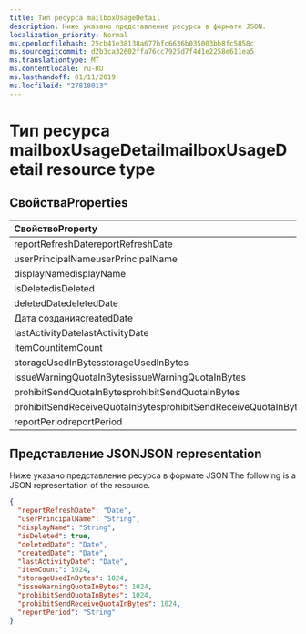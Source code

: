 ```yaml
---
title: Тип ресурса mailboxUsageDetail
description: Ниже указано представление ресурса в формате JSON.
localization_priority: Normal
ms.openlocfilehash: 25cb41e38138a677bfc6636b035003bb8fc5858c
ms.sourcegitcommit: d2b3ca32602ffa76cc7925d7f4d1e2258e611ea5
ms.translationtype: MT
ms.contentlocale: ru-RU
ms.lasthandoff: 01/11/2019
ms.locfileid: "27818013"
---
```

# <a name="mailboxusagedetail-resource-type"></a><span data-ttu-id="6b541-103">Тип ресурса mailboxUsageDetail</span><span class="sxs-lookup"><span data-stu-id="6b541-103">mailboxUsageDetail resource type</span></span>

## <a name="properties"></a><span data-ttu-id="6b541-104">Свойства</span><span class="sxs-lookup"><span data-stu-id="6b541-104">Properties</span></span>

| <span data-ttu-id="6b541-105">Свойство</span><span class="sxs-lookup"><span data-stu-id="6b541-105">Property</span></span>                        | <span data-ttu-id="6b541-106">Тип</span><span class="sxs-lookup"><span data-stu-id="6b541-106">Type</span></span>    |
| :------------------------------ | :------ |
| <span data-ttu-id="6b541-107">reportRefreshDate</span><span class="sxs-lookup"><span data-stu-id="6b541-107">reportRefreshDate</span></span>               | <span data-ttu-id="6b541-108">Date</span><span class="sxs-lookup"><span data-stu-id="6b541-108">Date</span></span>    |
| <span data-ttu-id="6b541-109">userPrincipalName</span><span class="sxs-lookup"><span data-stu-id="6b541-109">userPrincipalName</span></span>               | <span data-ttu-id="6b541-110">Строка</span><span class="sxs-lookup"><span data-stu-id="6b541-110">String</span></span>  |
| <span data-ttu-id="6b541-111">displayName</span><span class="sxs-lookup"><span data-stu-id="6b541-111">displayName</span></span>                     | <span data-ttu-id="6b541-112">Строка</span><span class="sxs-lookup"><span data-stu-id="6b541-112">String</span></span>  |
| <span data-ttu-id="6b541-113">isDeleted</span><span class="sxs-lookup"><span data-stu-id="6b541-113">isDeleted</span></span>                       | <span data-ttu-id="6b541-114">Логический</span><span class="sxs-lookup"><span data-stu-id="6b541-114">Boolean</span></span> |
| <span data-ttu-id="6b541-115">deletedDate</span><span class="sxs-lookup"><span data-stu-id="6b541-115">deletedDate</span></span>                     | <span data-ttu-id="6b541-116">Date</span><span class="sxs-lookup"><span data-stu-id="6b541-116">Date</span></span>    |
| <span data-ttu-id="6b541-117">Дата создания</span><span class="sxs-lookup"><span data-stu-id="6b541-117">createdDate</span></span>                     | <span data-ttu-id="6b541-118">Date</span><span class="sxs-lookup"><span data-stu-id="6b541-118">Date</span></span>    |
| <span data-ttu-id="6b541-119">lastActivityDate</span><span class="sxs-lookup"><span data-stu-id="6b541-119">lastActivityDate</span></span>                | <span data-ttu-id="6b541-120">Date</span><span class="sxs-lookup"><span data-stu-id="6b541-120">Date</span></span>    |
| <span data-ttu-id="6b541-121">itemCount</span><span class="sxs-lookup"><span data-stu-id="6b541-121">itemCount</span></span>                       | <span data-ttu-id="6b541-122">Int64</span><span class="sxs-lookup"><span data-stu-id="6b541-122">Int64</span></span>   |
| <span data-ttu-id="6b541-123">storageUsedInBytes</span><span class="sxs-lookup"><span data-stu-id="6b541-123">storageUsedInBytes</span></span>              | <span data-ttu-id="6b541-124">Int64</span><span class="sxs-lookup"><span data-stu-id="6b541-124">Int64</span></span>   |
| <span data-ttu-id="6b541-125">issueWarningQuotaInBytes</span><span class="sxs-lookup"><span data-stu-id="6b541-125">issueWarningQuotaInBytes</span></span>        | <span data-ttu-id="6b541-126">Int64</span><span class="sxs-lookup"><span data-stu-id="6b541-126">Int64</span></span>   |
| <span data-ttu-id="6b541-127">prohibitSendQuotaInBytes</span><span class="sxs-lookup"><span data-stu-id="6b541-127">prohibitSendQuotaInBytes</span></span>        | <span data-ttu-id="6b541-128">Int64</span><span class="sxs-lookup"><span data-stu-id="6b541-128">Int64</span></span>   |
| <span data-ttu-id="6b541-129">prohibitSendReceiveQuotaInBytes</span><span class="sxs-lookup"><span data-stu-id="6b541-129">prohibitSendReceiveQuotaInBytes</span></span> | <span data-ttu-id="6b541-130">Int64</span><span class="sxs-lookup"><span data-stu-id="6b541-130">Int64</span></span>   |
| <span data-ttu-id="6b541-131">reportPeriod</span><span class="sxs-lookup"><span data-stu-id="6b541-131">reportPeriod</span></span>                    | <span data-ttu-id="6b541-132">String</span><span class="sxs-lookup"><span data-stu-id="6b541-132">String</span></span>  |

## <a name="json-representation"></a><span data-ttu-id="6b541-133">Представление JSON</span><span class="sxs-lookup"><span data-stu-id="6b541-133">JSON representation</span></span>

<span data-ttu-id="6b541-134">Ниже указано представление ресурса в формате JSON.</span><span class="sxs-lookup"><span data-stu-id="6b541-134">The following is a JSON representation of the resource.</span></span>

<!-- {
  "blockType": "resource",
  "@odata.type": "microsoft.graph.mailboxUsageDetail"
} -->

```json
{
  "reportRefreshDate": "Date", 
  "userPrincipalName": "String", 
  "displayName": "String", 
  "isDeleted": true, 
  "deletedDate": "Date", 
  "createdDate": "Date", 
  "lastActivityDate": "Date", 
  "itemCount": 1024, 
  "storageUsedInBytes": 1024, 
  "issueWarningQuotaInBytes": 1024, 
  "prohibitSendQuotaInBytes": 1024, 
  "prohibitSendReceiveQuotaInBytes": 1024, 
  "reportPeriod": "String"
}
```
